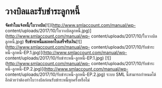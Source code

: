 # วางบิลและรับชำระลูกหนี้

  **จัดทำใบแจ้งหนี้/ใบวางบิล**[![](http://www.smlaccount.com/manual/wp-
    content/uploads/2017/10/ใบวางบิลลูกหนี้.jpg)](http://www.smlaccount.com/manual/wp-
    content/uploads/2017/10/ใบวางบิลลูกหนี้.jpg)
    **รับชำระหนี้และออกใบเสร็จรับเงิน**[![](http://www.smlaccount.com/manual/wp-
    content/uploads/2017/10/รับชำระหนี้-ลูกหนี้-EP.1.jpg)](http://www.smlaccount.com/manual/wp-
    content/uploads/2017/10/รับชำระหนี้-ลูกหนี้-EP.1.jpg)
    [![](http://www.smlaccount.com/manual/wp-
    content/uploads/2017/10/รับชำระหนี้-ลูกหนี้-EP.2.jpg)](http://www.smlaccount.com/manual/wp-
    content/uploads/2017/10/รับชำระหนี้-ลูกหนี้-EP.2.jpg)     ระบบ SML
    นี้สามารถกำหนดได้อีกด้วยว่าต้องทำใบวางบิลก่อนรับชำระหนี้ทุกครั้งหรือไม่


